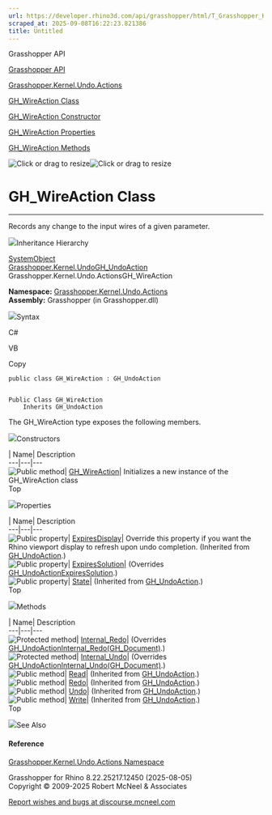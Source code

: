 ```yaml
---
url: https://developer.rhino3d.com/api/grasshopper/html/T_Grasshopper_Kernel_Undo_Actions_GH_WireAction.htm
scraped_at: 2025-09-08T16:22:23.821386
title: Untitled
---
```


Grasshopper API

[Grasshopper API](../html/723c01da-9986-4db2-8f53-6f3a7494df75.htm
"Grasshopper API")

[Grasshopper.Kernel.Undo.Actions](../html/N_Grasshopper_Kernel_Undo_Actions.htm
"Grasshopper.Kernel.Undo.Actions")

[GH_WireAction
Class](../html/T_Grasshopper_Kernel_Undo_Actions_GH_WireAction.htm
"GH_WireAction Class")

[GH_WireAction Constructor
](../html/M_Grasshopper_Kernel_Undo_Actions_GH_WireAction__ctor.htm
"GH_WireAction Constructor ")

[GH_WireAction
Properties](../html/Properties_T_Grasshopper_Kernel_Undo_Actions_GH_WireAction.htm
"GH_WireAction Properties")

[GH_WireAction
Methods](../html/Methods_T_Grasshopper_Kernel_Undo_Actions_GH_WireAction.htm
"GH_WireAction Methods")

![Click or drag to resize](../icons/TocOpen.gif)![Click or drag to
resize](../icons/TocClose.gif)

# GH_WireAction Class  
  
---  
  
Records any change to the input wires of a given parameter.

![](../icons/SectionExpanded.png)Inheritance Hierarchy

[SystemObject](https://docs.microsoft.com/dotnet/api/system.object)  
[Grasshopper.Kernel.UndoGH_UndoAction](T_Grasshopper_Kernel_Undo_GH_UndoAction.htm)  
Grasshopper.Kernel.Undo.ActionsGH_WireAction  

**Namespace:**
[Grasshopper.Kernel.Undo.Actions](N_Grasshopper_Kernel_Undo_Actions.htm)  
**Assembly:** Grasshopper (in Grasshopper.dll)

![](../icons/SectionExpanded.png)Syntax

C#

VB

Copy

    
    
    public class GH_WireAction : GH_UndoAction
    
    
    Public Class GH_WireAction
    	Inherits GH_UndoAction

The GH_WireAction type exposes the following members.

![](../icons/SectionExpanded.png)Constructors

| Name| Description  
---|---|---  
![Public method](../icons/pubmethod.gif)|
[GH_WireAction](M_Grasshopper_Kernel_Undo_Actions_GH_WireAction__ctor.htm)|
Initializes a new instance of the GH_WireAction class  
Top

![](../icons/SectionExpanded.png)Properties

| Name| Description  
---|---|---  
![Public property](../icons/pubproperty.gif)|
[ExpiresDisplay](P_Grasshopper_Kernel_Undo_GH_UndoAction_ExpiresDisplay.htm)|
Override this property if you want the Rhino viewport display to refresh upon
undo completion.  (Inherited from
[GH_UndoAction](T_Grasshopper_Kernel_Undo_GH_UndoAction.htm).)  
![Public property](../icons/pubproperty.gif)|
[ExpiresSolution](P_Grasshopper_Kernel_Undo_Actions_GH_WireAction_ExpiresSolution.htm)|
(Overrides
[GH_UndoActionExpiresSolution](P_Grasshopper_Kernel_Undo_GH_UndoAction_ExpiresSolution.htm).)  
![Public property](../icons/pubproperty.gif)|
[State](P_Grasshopper_Kernel_Undo_GH_UndoAction_State.htm)|  (Inherited from
[GH_UndoAction](T_Grasshopper_Kernel_Undo_GH_UndoAction.htm).)  
Top

![](../icons/SectionExpanded.png)Methods

| Name| Description  
---|---|---  
![Protected method](../icons/protmethod.gif)|
[Internal_Redo](M_Grasshopper_Kernel_Undo_Actions_GH_WireAction_Internal_Redo.htm)|
(Overrides
[GH_UndoActionInternal_Redo(GH_Document)](M_Grasshopper_Kernel_Undo_GH_UndoAction_Internal_Redo.htm).)  
![Protected method](../icons/protmethod.gif)|
[Internal_Undo](M_Grasshopper_Kernel_Undo_Actions_GH_WireAction_Internal_Undo.htm)|
(Overrides
[GH_UndoActionInternal_Undo(GH_Document)](M_Grasshopper_Kernel_Undo_GH_UndoAction_Internal_Undo.htm).)  
![Public method](../icons/pubmethod.gif)|
[Read](M_Grasshopper_Kernel_Undo_GH_UndoAction_Read.htm)|  (Inherited from
[GH_UndoAction](T_Grasshopper_Kernel_Undo_GH_UndoAction.htm).)  
![Public method](../icons/pubmethod.gif)|
[Redo](M_Grasshopper_Kernel_Undo_GH_UndoAction_Redo.htm)|  (Inherited from
[GH_UndoAction](T_Grasshopper_Kernel_Undo_GH_UndoAction.htm).)  
![Public method](../icons/pubmethod.gif)|
[Undo](M_Grasshopper_Kernel_Undo_GH_UndoAction_Undo.htm)|  (Inherited from
[GH_UndoAction](T_Grasshopper_Kernel_Undo_GH_UndoAction.htm).)  
![Public method](../icons/pubmethod.gif)|
[Write](M_Grasshopper_Kernel_Undo_GH_UndoAction_Write.htm)|  (Inherited from
[GH_UndoAction](T_Grasshopper_Kernel_Undo_GH_UndoAction.htm).)  
Top

![](../icons/SectionExpanded.png)See Also

#### Reference

[Grasshopper.Kernel.Undo.Actions
Namespace](N_Grasshopper_Kernel_Undo_Actions.htm)

Grasshopper for Rhino 8.22.25217.12450 (2025-08-05)  
Copyright © 2009-2025 Robert McNeel & Associates

[Report wishes and bugs at
discourse.mcneel.com](https://discourse.mcneel.com/c/grasshopper)

